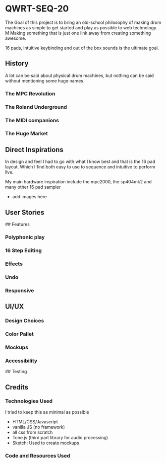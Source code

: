 # QWRT-SEQ-20

The Goal of this project is to bring an old-school philosophy of making drum machines as simple to get started and play as possible to web technology. M
Making something that is just one link away from creating something awesome.

16 pads, intuitive keybinding and out of the box sounds is the ultimate goal.

## History 

A lot can be said about physical drum machines, but nothing can be said without mentioning some huge names.

### The MPC Revolution 

### The Roland Underground

### The MIDI companions

### The Huge Market 

## Direct Inspirations 

In design and feel I had to go with what I know best and that is the 16 pad layout. Which I find both easy to use to sequence and intuitive to perform live.

My main hardware inspiration include the mpc2000, the sp404mk2 and many other 16 pad sampler

- add images here 


## User Stories

## Features

### Polyphonic play

### 16 Step Editing

### Effects 

### Undo 

### Responsive

## UI/UX

### Design Choices

### Color Pallet 

### Mockups

### Accessibility

## Testing

## Credits 

### Technologies Used 

I tried to keep this as minimal as possible

- HTML/CSS/Javascript 
- vanilla JS (no framework)
- all css from scratch 
- Tone.js (third part library for audio processing)
- Sketch: Used to create mockups 


### Code and Resources Used


